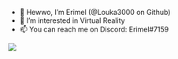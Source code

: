 - 👋 Hewwo, I’m Erimel (@Louka3000 on Github)
- 👀 I’m interested in Virtual Reality
- 📫 You can reach me on Discord: Erimel#7159  

![](https://komarev.com/ghpvc/?username=louka3000)
